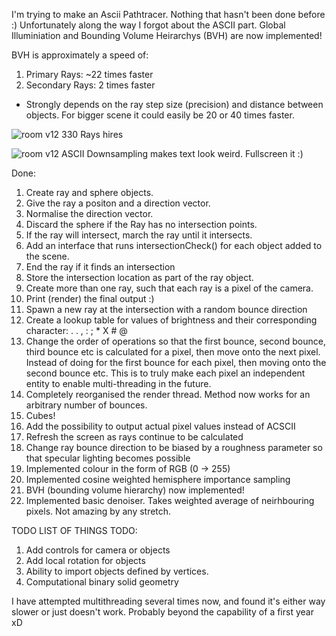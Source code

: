 I'm trying to make an Ascii Pathtracer. Nothing that hasn't been done before :)
Unfortunately along the way I forgot about the ASCII part.
Global Illuminiation and Bounding Volume Heirarchys (BVH) are now implemented!

BVH is approximately a speed of:
1. Primary Rays: ~22 times faster
2. Secondary Rays: 2 times faster
- Strongly depends on the ray step size (precision) and distance between objects. For bigger scene it could easily be 20 or 40 times faster.

![room v12 330 Rays hires](https://github.com/Fullyverified/ASCII_PathTracer/assets/138776324/cd02ea24-a896-431b-acf6-585b488c2c8f)

![room v12 ASCII](https://github.com/Fullyverified/ASCII_PathTracer/assets/138776324/ff3a5337-c5ff-42c6-b8fa-b449b0a4eb01)
Downsampling makes text look weird. Fullscreen it :)

Done:
1. Create ray and sphere objects.
2. Give the ray a positon and a direction vector.
3. Normalise the direction vector.
4. Discard the sphere if the Ray has no intersection points.
5. If the ray will intersect, march the ray until it intersects.
6. Add an interface that runs intersectionCheck() for each object added to the scene.
7. End the ray if it finds an intersection
8. Store the intersection location as part of the ray object.
9. Create more than one ray, such that each ray is a pixel of the camera.
10. Print (render) the final output :)
11. Spawn a new ray at the intersection with a random bounce direction
12. Create a lookup table for values of brightness and their corresponding character: . . , : ; * X # @
13. Change the order of operations so that the first bounce, second bounce, third bounce etc is calculated for a pixel, then move onto the next pixel.
    Instead of doing for the first bounce for each pixel, then moving onto the second bounce etc.
    This is to truly make each pixel an independent entity to enable multi-threading in the future.
14. Completely reorganised the render thread. Method now works for an arbitrary number of bounces.
15. Cubes!
16. Add the possibility to output actual pixel values instead of ACSCII
17. Refresh the screen as rays continue to be calculated
18. Change ray bounce direction to be biased by a roughness parameter so that specular lighting becomes possible
19. Implemented colour in the form of RGB (0 -> 255)
20. Implemented cosine weighted hemisphere importance sampling
21. BVH (bounding volume hierarchy) now implemented!
22. Implemented basic denoiser. Takes weighted average of neirhbouring pixels. Not amazing by any stretch.

TODO LIST OF THINGS TODO:
1. Add controls for camera or objects
2. Add local rotation for objects
3. Ability to import objects defined by vertices.
4. Computational binary solid geometry

I have attempted multithreading several times now, and found it's either way slower or just doesn't work. Probably beyond the capability of a first year xD
